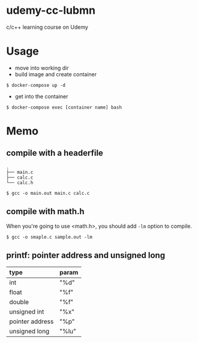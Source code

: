 # udemy-cc-lubmn
c/c++ learning course on Udemy

# Usage

- move into working dir
- build image and create container

```{shell}
$ docker-compose up -d
```

- get into the container

```{shell}
$ docker-compose exec [container name] bash
```

# Memo

## compile with a headerfile

```
.
├── main.c
├── calc.c
└── calc.h
```

```{shell}
$ gcc -o main.out main.c calc.c
```

## compile with math.h

When you're going to use <math.h>, you should add `-lm` option to compile.

```{shell}
$ gcc -o smaple.c sample.out -lm
```

## printf: pointer address and unsigned long

|type|param|
|:-|:-|
|int|"%d"|
|float|"%f"|
|double|"%f"|
|unsigned int|"%x"|
|pointer address|"%p"|
|unsigned long|"%lu"|
